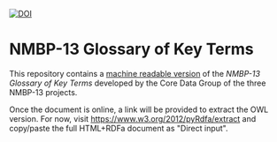 [![DOI](https://zenodo.org/badge/DOI/10.5281/zenodo.6801182.svg)](https://doi.org/10.5281/zenodo.6801182)

# NMBP-13 Glossary of Key Terms

This repository contains a [machine readable version](glossary/index.html) of the _NMBP-13 Glossary of Key Terms_ developed by the Core Data Group of the three NMBP-13 projects.

Once the document is online, a link will be provided to extract the OWL version. For now,
visit https://www.w3.org/2012/pyRdfa/extract and copy/paste the full HTML+RDFa document
as "Direct input".
